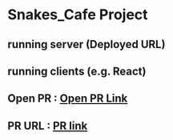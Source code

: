 # Snakes_Cafe Project
## running server (Deployed URL)
## running clients (e.g. React)
## Open PR : [Open PR Link]()
## PR URL : [PR link]()